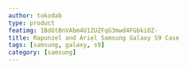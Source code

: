 ```yaml
---
author: tokodab
type: product
featimg: 1BdGtBnVAbm4U1ZUZFqG3mwd4FGbkiOZ-
title: Rapunzel and Ariel Samsung Galaxy S9 Case
tags: [samsung, galaxy, s9]
category: [samsung]
---
```

